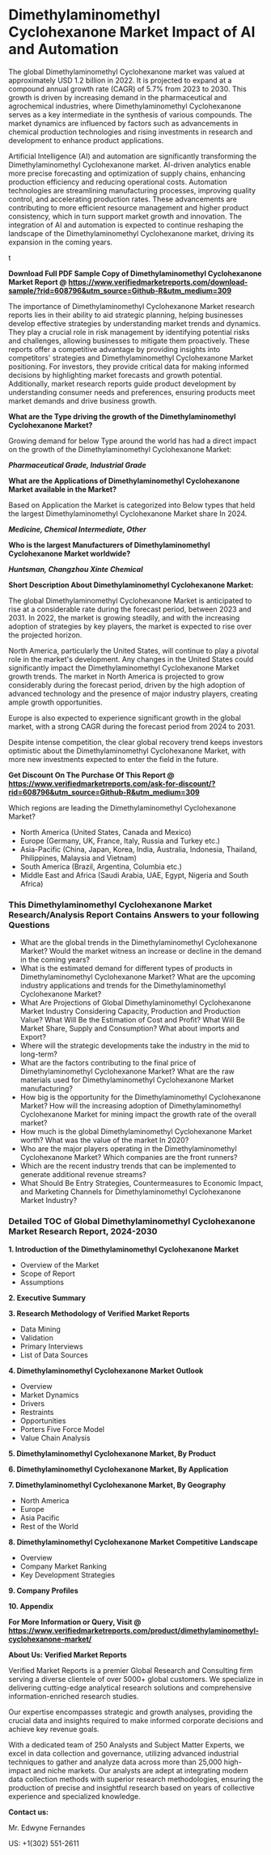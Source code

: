 <meta name="title" content="Global  Dimethylaminomethyl Cyclohexanone Market Impact of AI and Automation"><meta name="description" content="  The global Dimethylaminomethyl Cyclohexanone market was valued at approximately USD 1.2 billion in 2022. It is projected to expand at a compound annual growth rate ("><meta name="title" content=" Dimethylaminomethyl Cyclohexanone Market Size, Share, Scope, Trends, Growth, Opportunities, Analysis, Forecast"> <h1>Dimethylaminomethyl Cyclohexanone Market Impact of AI and Automation</h1> <p>The global Dimethylaminomethyl Cyclohexanone market was valued at approximately USD 1.2 billion in 2022. It is projected to expand at a compound annual growth rate (CAGR) of 5.7% from 2023 to 2030. This growth is driven by increasing demand in the pharmaceutical and agrochemical industries, where Dimethylaminomethyl Cyclohexanone serves as a key intermediate in the synthesis of various compounds. The market dynamics are influenced by factors such as advancements in chemical production technologies and rising investments in research and development to enhance product applications.</p> <p>Artificial Intelligence (AI) and automation are significantly transforming the Dimethylaminomethyl Cyclohexanone market. AI-driven analytics enable more precise forecasting and optimization of supply chains, enhancing production efficiency and reducing operational costs. Automation technologies are streamlining manufacturing processes, improving quality control, and accelerating production rates. These advancements are contributing to more efficient resource management and higher product consistency, which in turn support market growth and innovation. The integration of AI and automation is expected to continue reshaping the landscape of the Dimethylaminomethyl Cyclohexanone market, driving its expansion in the coming years.</p> t</p><p id="" class=""><strong>Download Full PDF Sample Copy of Dimethylaminomethyl Cyclohexanone Market Report @ <a href="https://www.verifiedmarketreports.com/download-sample/?rid=608796&utm_source=Github-R&utm_medium=309" target="_blank">https://www.verifiedmarketreports.com/download-sample/?rid=608796&utm_source=Github-R&utm_medium=309</a></strong></p><p>The importance of&nbsp;Dimethylaminomethyl Cyclohexanone Market research reports lies in their ability to aid strategic planning, helping businesses develop effective strategies by understanding market trends and dynamics. They play a crucial role in risk management by identifying potential risks and challenges, allowing businesses to mitigate them proactively. These reports offer a competitive advantage by providing insights into competitors' strategies and Dimethylaminomethyl Cyclohexanone Market positioning. For investors, they provide critical data for making informed decisions by highlighting market forecasts and growth potential. Additionally, market research reports guide product development by understanding consumer needs and preferences, ensuring products meet market demands and drive business growth.</p><p><strong>What are the&nbsp;Type driving the growth of the Dimethylaminomethyl Cyclohexanone Market?</strong></p><p id="" class="">Growing demand for below Type around the world has had a direct impact on the growth of the Dimethylaminomethyl Cyclohexanone Market:</p><em><strong>Pharmaceutical Grade, Industrial Grade</strong></em></p><strong>What are the&nbsp;Applications&nbsp;of Dimethylaminomethyl Cyclohexanone Market available in the Market?</strong></p><p id="" class="">Based on Application the Market is categorized into Below types that held the largest Dimethylaminomethyl Cyclohexanone Market share In 2024.</p><em><strong>Medicine, Chemical Intermediate, Other</strong></em></p><strong>Who is the largest Manufacturers of Dimethylaminomethyl Cyclohexanone Market worldwide?</strong></p><p><em><strong>Huntsman, Changzhou Xinte Chemical</strong></em></p><p id="" class=""><strong>Short Description About Dimethylaminomethyl Cyclohexanone Market:</strong></p><p>The global Dimethylaminomethyl Cyclohexanone Market is anticipated to rise at a considerable rate during the forecast period, between 2023 and 2031. In 2022, the market is growing steadily, and with the increasing adoption of strategies by key players, the market is expected to rise over the projected horizon.</p><p>North America, particularly the United States, will continue to play a pivotal role in the market's development. Any changes in the United States could significantly impact the Dimethylaminomethyl Cyclohexanone Market growth trends. The market in North America is projected to grow considerably during the forecast period, driven by the high adoption of advanced technology and the presence of major industry players, creating ample growth opportunities.</p><p>Europe is also expected to experience significant growth in the global market, with a strong CAGR during the forecast period from 2024 to 2031.</p><p>Despite intense competition, the clear global recovery trend keeps investors optimistic about the Dimethylaminomethyl Cyclohexanone Market, with more new investments expected to enter the field in the future.</p><p id="" class=""><strong>Get Discount On The Purchase Of This Report @ <a href="https://www.verifiedmarketreports.com/ask-for-discount/?rid=608796&utm_source=Github-R&utm_medium=309" target="_blank">https://www.verifiedmarketreports.com/ask-for-discount/?rid=608796&utm_source=Github-R&utm_medium=309</a></strong></p>Which regions are leading the Dimethylaminomethyl Cyclohexanone Market?</p><ul><li>North America (United States, Canada and Mexico)</li><li>Europe (Germany, UK, France, Italy, Russia and Turkey etc.)</li><li>Asia-Pacific (China, Japan, Korea, India, Australia, Indonesia, Thailand, Philippines, Malaysia and Vietnam)</li><li>South America (Brazil, Argentina, Columbia etc.)</li><li>Middle East and Africa (Saudi Arabia, UAE, Egypt, Nigeria and South Africa)</li></ul><h3 id="" class="">This Dimethylaminomethyl Cyclohexanone Market Research/Analysis Report Contains Answers to your following Questions</h3><ul><li>What are the global trends in the Dimethylaminomethyl Cyclohexanone Market? Would the market witness an increase or decline in the demand in the coming years?</li><li>What is the estimated demand for different types of products in Dimethylaminomethyl Cyclohexanone Market? What are the upcoming industry applications and trends for the Dimethylaminomethyl Cyclohexanone Market?</li><li>What Are Projections of Global Dimethylaminomethyl Cyclohexanone Market Industry Considering Capacity, Production and Production Value? What Will Be the Estimation of Cost and Profit? What Will Be Market Share, Supply and Consumption? What about imports and Export?</li><li>Where will the strategic developments take the industry in the mid to long-term?</li><li>What are the factors contributing to the final price of Dimethylaminomethyl Cyclohexanone Market? What are the raw materials used for Dimethylaminomethyl Cyclohexanone Market manufacturing?</li><li>How big is the opportunity for the Dimethylaminomethyl Cyclohexanone Market? How will the increasing adoption of Dimethylaminomethyl Cyclohexanone Market for mining impact the growth rate of the overall market?</li><li>How much is the global Dimethylaminomethyl Cyclohexanone Market worth? What was the value of the market In 2020?</li><li>Who are the major players operating in the Dimethylaminomethyl Cyclohexanone Market? Which companies are the front runners?</li><li>Which are the recent industry trends that can be implemented to generate additional revenue streams?</li><li>What Should Be Entry Strategies, Countermeasures to Economic Impact, and Marketing Channels for Dimethylaminomethyl Cyclohexanone Market Industry?</li></ul><h3 id="" class="">Detailed TOC of Global Dimethylaminomethyl Cyclohexanone Market Research Report, 2024-2030</h3><p id="" class=""><strong>1. Introduction of the Dimethylaminomethyl Cyclohexanone Market</strong></p><ul><li>Overview of the Market</li><li>Scope of Report</li><li>Assumptions</li></ul><p id="" class=""><strong>2. Executive Summary</strong></p><p id="" class=""><strong>3. Research Methodology of Verified Market Reports</strong></p><ul><li>Data Mining</li><li>Validation</li><li>Primary Interviews</li><li>List of Data Sources</li></ul><p id="" class=""><strong>4. Dimethylaminomethyl Cyclohexanone Market Outlook</strong></p><ul><li>Overview</li><li>Market Dynamics</li><li>Drivers</li><li>Restraints</li><li>Opportunities</li><li>Porters Five Force Model</li><li>Value Chain Analysis</li></ul><p id="" class=""><strong>5. Dimethylaminomethyl Cyclohexanone Market, By Product</strong></p><p id="" class=""><strong>6. Dimethylaminomethyl Cyclohexanone Market, By Application</strong></p><p id="" class=""><strong>7. Dimethylaminomethyl Cyclohexanone Market, By Geography</strong></p><ul><li>North America</li><li>Europe</li><li>Asia Pacific</li><li>Rest of the World</li></ul><p id="" class=""><strong>8. Dimethylaminomethyl Cyclohexanone Market Competitive Landscape</strong></p><ul><li>Overview</li><li>Company Market Ranking</li><li>Key Development Strategies</li></ul><p id="" class=""><strong>9. Company Profiles</strong></p><p id="" class=""><strong>10. Appendix</strong></p><p id="" class=""><strong>For More Information or Query, Visit @ <a href="https://www.verifiedmarketreports.com/product/dimethylaminomethyl-cyclohexanone-market/" target="_blank">https://www.verifiedmarketreports.com/product/dimethylaminomethyl-cyclohexanone-market/</a></strong></p><p id="" class=""><strong>About Us: Verified Market Reports</strong></p><p id="" class="">Verified Market Reports is a premier Global Research and Consulting firm serving a diverse clientele of over 5000+ global customers. We specialize in delivering cutting-edge analytical research solutions and comprehensive information-enriched research studies.</p><p id="" class="">Our expertise encompasses strategic and growth analyses, providing the crucial data and insights required to make informed corporate decisions and achieve key revenue goals.</p><p id="" class="">With a dedicated team of 250 Analysts and Subject Matter Experts, we excel in data collection and governance, utilizing advanced industrial techniques to gather and analyze data across more than 25,000 high-impact and niche markets. Our analysts are adept at integrating modern data collection methods with superior research methodologies, ensuring the production of precise and insightful research based on years of collective experience and specialized knowledge.</p><p id="" class=""><strong>Contact us:</strong></p><p id="" class="">Mr. Edwyne Fernandes</p><p id="" class="">US: +1(302) 551-2611</p>
